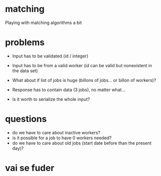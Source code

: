 # matching
Playing with matching algorithms a bit

# problems

- Input has to be validated (id / integer)

- Input has to be from a valid worker (id can be valid but nonexistent in the data set)

- What about if list of jobs is huge (billons of jobs... or billon of workers)?

- Response has to contain data (3 jobs), no matter what...

- Is it worth to serialize the whole input?


# questions

- do we have to care about inactive workers?
- is it possible for a job to have 0 workers needed?
- do we have to care about old jobs (start date before than the present day)?


# vai se fuder
